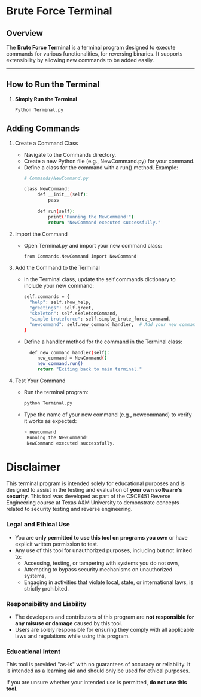 # Brute Force Terminal

## Overview
The **Brute Force Terminal** is a terminal program designed to execute commands for various functionalities, for reversing binaries. It supports extensibility by allowing new commands to be added easily.

---

## How to Run the Terminal

1. **Simply Run the Terminal**
   ```bash
   Python Terminal.py
   ```

## Adding Commands

1. Create a Command Class

   * Navigate to the Commands directory.
   * Create a new Python file (e.g., NewCommand.py) for your command.
   * Define a class for the command with a run() method. Example:
        ```bash
        # Commands/NewCommand.py
   
        class NewCommand:
             def __init__(self):
                 pass
         
             def run(self):
                 print("Running the NewCommand!")
                 return "NewCommand executed successfully."
        ```
2. Import the Command

   * Open Terminal.py and import your new command class:
        ```bash
        from Commands.NewCommand import NewCommand
        ```
3. Add the Command to the Terminal

   * In the Terminal class, update the self.commands dictionary to include your new command:
        ```bash
        self.commands = {
          "help": self.show_help,
          "greetings": self.greet,
          "skeleton": self.skeletonCommand,
          "simple bruteforce": self.simple_brute_force_command,
          "newcommand": self.new_command_handler,  # Add your new command here
        }
        ```
   * Define a handler method for the command in the Terminal class:
        ```bash
          def new_command_handler(self):
             new_command = NewCommand()
             new_command.run()
             return "Exiting back to main terminal."
        ```
4. Test Your Command

   * Run the terminal program:
        ```bash
        python Terminal.py
        ```
   * Type the name of your new command (e.g., newcommand) to verify it works as expected:
        ```bash
        > newcommand
         Running the NewCommand!
         NewCommand executed successfully.
        ```



# Disclaimer

This terminal program is intended solely for educational purposes and is designed to assist in the testing and evaluation of **your own software's security**. This tool was developed as part of the CSCE451 Reverse Engineering course at Texas A&M University to demonstrate concepts related to security testing and reverse engineering.

### Legal and Ethical Use

- You are **only permitted to use this tool on programs you own** or have explicit written permission to test.
- Any use of this tool for unauthorized purposes, including but not limited to:
  - Accessing, testing, or tampering with systems you do not own,
  - Attempting to bypass security mechanisms on unauthorized systems,
  - Engaging in activities that violate local, state, or international laws,
  is strictly prohibited.

### Responsibility and Liability

- The developers and contributors of this program are **not responsible for any misuse or damage** caused by this tool.
- Users are solely responsible for ensuring they comply with all applicable laws and regulations while using this program.

### Educational Intent

This tool is provided "as-is" with no guarantees of accuracy or reliability. It is intended as a learning aid and should only be used for ethical purposes.

If you are unsure whether your intended use is permitted, **do not use this tool**.

